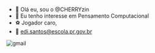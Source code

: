 - 👋 Olá eu, sou o @CHERRYzin
- 👀 Eu tenho interesse em Pensamento Computacional 
- ⚽ Jogador caro,
- 📧 edi.santos@escola.pr.gov.br

![gmail](https://img.shields.io/badge/Gmail-D14836?style=for-the-badge&logo=gmail&logoColor=white)

<!---
CHERRYzin/CHERRYzin is a ✨ special ✨ repository because its `README.md` (this file) appears on your GitHub profile.
You can click the Preview link to take a look at your changes.
--->
